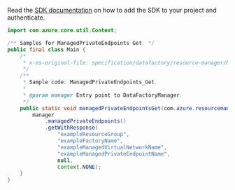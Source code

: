 Read the [SDK documentation](https://github.com/Azure/azure-sdk-for-java/blob/azure-resourcemanager-datafactory_1.0.0-beta.9/sdk/datafactory/azure-resourcemanager-datafactory/README.md) on how to add the SDK to your project and authenticate.

```java
import com.azure.core.util.Context;

/** Samples for ManagedPrivateEndpoints Get. */
public final class Main {
    /*
     * x-ms-original-file: specification/datafactory/resource-manager/Microsoft.DataFactory/stable/2018-06-01/examples/ManagedPrivateEndpoints_Get.json
     */
    /**
     * Sample code: ManagedPrivateEndpoints_Get.
     *
     * @param manager Entry point to DataFactoryManager.
     */
    public static void managedPrivateEndpointsGet(com.azure.resourcemanager.datafactory.DataFactoryManager manager) {
        manager
            .managedPrivateEndpoints()
            .getWithResponse(
                "exampleResourceGroup",
                "exampleFactoryName",
                "exampleManagedVirtualNetworkName",
                "exampleManagedPrivateEndpointName",
                null,
                Context.NONE);
    }
}
```

